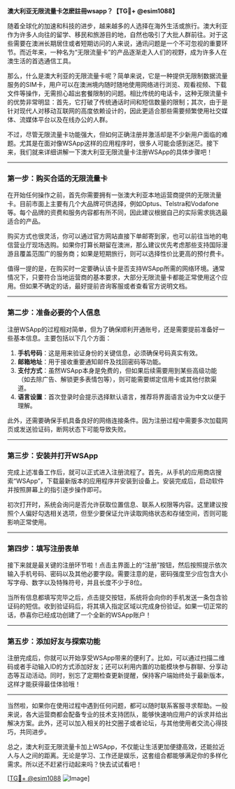 **澳大利亚无限流量卡怎麽註冊wsapp？【TG💪+ @esim1088】**

随着全球化的加速和科技的进步，越来越多的人选择在海外生活或旅行。澳大利亚作为许多人向往的留学、移民和旅游目的地，自然也吸引了大批人群前往。对于这些需要在澳洲长期居住或者短期访问的人来说，通讯问题是一个不可忽视的重要环节。而近年来，一种名为“无限流量卡”的产品逐渐走入人们的视野，成为许多人在澳生活的首选通信工具。

那么，什么是澳大利亚的无限流量卡呢？简单来说，它是一种提供无限制数据流量服务的SIM卡，用户可以在澳洲境内随时随地使用网络进行浏览、观看视频、下载文件等操作，无需担心超出套餐限制的问题。相比传统的电话卡，这种无限流量卡的优势非常明显：首先，它打破了传统通话时间和短信数量的限制；其次，由于是针对现代人对移动互联网的高度依赖设计的，因此更适合那些需要频繁使用社交媒体、流媒体平台以及在线办公的人群。

不过，尽管无限流量卡功能强大，但如何正确注册并激活却是不少新用户面临的难题。尤其是在面对像WSApp这样的应用程序时，很多人可能会感到迷茫。接下来，我们就来详细讲解一下澳大利亚无限流量卡注册WSApp的具体步骤吧！

---

### 第一步：购买合适的无限流量卡

在开始任何操作之前，首先你需要拥有一张澳大利亚本地运营商提供的无限流量卡。目前市面上主要有几个大品牌可供选择，例如Optus、Telstra和Vodafone等。每个品牌的资费和服务内容都有所不同，因此建议根据自己的实际需求挑选最适合的产品。

购买方式也很灵活，你可以通过官方网站直接下单邮寄到家，也可以前往当地的电信营业厅现场选购。如果你打算长期留在澳洲，那么建议优先考虑那些支持国际漫游且覆盖范围广的服务商；如果是短期旅行，则可以选择性价比更高的预付费卡。

值得一提的是，在购买时一定要确认该卡是否支持WSApp所需的网络环境。通常情况下，只要符合当地运营商的基本要求，大部分无限流量卡都能正常使用这个应用。但如果不确定的话，最好提前咨询客服或者查看官方说明文档。

---

### 第二步：准备必要的个人信息

注册WSApp的过程相对简单，但为了确保顺利开通账号，还是需要提前准备好一些基本信息。主要包括以下几个方面：

1. **手机号码**：这是用来验证身份的关键信息，必须确保号码真实有效。
2. **邮箱地址**：用于接收重要通知邮件及找回密码等功能。
3. **支付方式**：虽然WSApp本身是免费的，但如果后续需要用到某些高级功能（如去除广告、解锁更多表情包等），则可能需要绑定信用卡或其他付款渠道。
4. **语言设置**：首次登录时会提示选择默认语言，推荐将界面语言设为中文以便于理解。

此外，还需要确保手机具备良好的网络连接条件。因为注册过程中需要多次加载网页或发送验证码，断网状态下可能导致失败。

---

### 第三步：安装并打开WSApp

完成上述准备工作后，就可以正式进入注册流程了。首先，从手机的应用商店搜索“WSApp”，下载最新版本的应用程序并安装到设备上。安装完成后，启动软件并按照屏幕上的指引逐步操作即可。

初次打开时，系统会询问是否允许获取位置信息、联系人权限等内容。这里建议按照个人偏好勾选相关选项，但至少要保证允许读取网络状态和存储空间，否则可能影响正常使用。

---

### 第四步：填写注册表单

接下来就是最关键的注册环节啦！点击主界面上的“注册”按钮，然后按照提示依次输入手机号码、密码以及其他必要字段。需要注意的是，密码强度至少应包含大小写字母、数字以及特殊符号，并且长度不少于8位。

当所有信息都填写完毕之后，点击提交按钮，系统将会向你的手机发送一条包含验证码的短信。收到验证码后，将其填入指定区域以完成身份验证。如果一切正常的话，恭喜你已经成功创建了一个全新的WSApp账户！

---

### 第五步：添加好友与探索功能

注册完成后，你就可以开始享受WSApp带来的便利了。比如，可以通过扫描二维码或者手动输入ID的方式添加好友；还可以利用内置的功能模块参与群聊、分享动态等互动活动。同时，别忘了定期检查更新提醒，保持客户端始终处于最新版本，这样才能获得最佳体验哦！

---

当然啦，如果你在使用过程中遇到任何问题，都可以随时联系客服寻求帮助。一般来说，各大运营商都会配备专业的技术支持团队，能够快速响应用户的诉求并给出解决方案。此外，还可以加入相关的社交圈子或者论坛，与其他使用者交流心得技巧，共同进步。

总之，澳大利亚无限流量卡加上WSApp，不仅能让生活更加便捷高效，还能拉近人与人之间的距离。无论是学习、工作还是娱乐，这套组合都能够满足你的多样化需求。所以还不赶紧行动起来吗？快去试试看吧！

[[TG💪+ @esim1088](https://t.me/s/esim1088) ![Image](https://i.postimg.cc/4NQfJmqS/Snipaste-2025-05-13-00-14-12.png)]